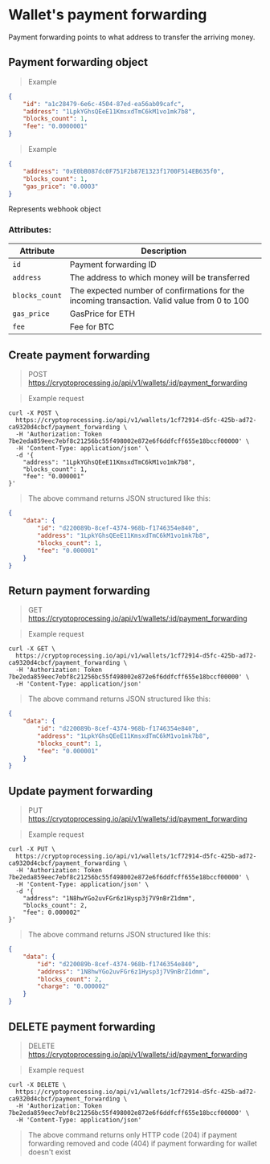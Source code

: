 # Wallet's payment forwarding

Payment forwarding points to what address to transfer the arriving money.

## Payment forwarding object

> Example

```json
{
    "id": "a1c28479-6e6c-4504-87ed-ea56ab09cafc",
    "address": "1LpkYGhsQEeE11KmsxdTmC6kM1vo1mk7b8",
    "blocks_count": 1,
    "fee": "0.0000001"
}
```

> Example

```json
{
    "address": "0xE0bB087dc0F751F2b87E1323f1700F514EB635f0",
    "blocks_count": 1,
    "gas_price": "0.0003"
}
```

Represents webhook object
 
### Attributes:

Attribute         | Description
------------------|---------------
`id`              | Payment forwarding ID
`address`         | The address to which money will be transferred
`blocks_count`    | The expected number of confirmations for the incoming transaction. Valid value from 0 to 100
`gas_price`       | GasPrice for ETH
`fee`             | Fee for BTC


## Create payment forwarding

> POST https://cryptoprocessing.io/api/v1/wallets/:id/payment_forwarding

> Example request

```shell
curl -X POST \
  https://cryptoprocessing.io/api/v1/wallets/1cf72914-d5fc-425b-ad72-ca9320d4cbcf/payment_forwarding \
  -H 'Authorization: Token 7be2eda859eec7ebf8c21256bc55f498002e872e6f6ddfcff655e18bccf00000' \
  -H 'Content-Type: application/json' \
  -d '{
    "address": "1LpkYGhsQEeE11KmsxdTmC6kM1vo1mk7b8",
    "blocks_count": 1,
    "fee": "0.000001"
}'
```

> The above command returns JSON structured like this:

```json
{
    "data": {
        "id": "d220089b-8cef-4374-968b-f1746354e840",
        "address": "1LpkYGhsQEeE11KmsxdTmC6kM1vo1mk7b8",
        "blocks_count": 1,
        "fee": "0.000001"
    }
}
```

## Return payment forwarding

> GET https://cryptoprocessing.io/api/v1/wallets/:id/payment_forwarding

> Example request

```shell
curl -X GET \
  https://cryptoprocessing.io/api/v1/wallets/1cf72914-d5fc-425b-ad72-ca9320d4cbcf/payment_forwarding \
  -H 'Authorization: Token 7be2eda859eec7ebf8c21256bc55f498002e872e6f6ddfcff655e18bccf00000' \
  -H 'Content-Type: application/json'
```

> The above command returns JSON structured like this:

```json
{
    "data": {
        "id": "d220089b-8cef-4374-968b-f1746354e840",
        "address": "1LpkYGhsQEeE11KmsxdTmC6kM1vo1mk7b8",
        "blocks_count": 1,
        "fee": "0.000001"
    }
}
```


## Update payment forwarding

> PUT https://cryptoprocessing.io/api/v1/wallets/:id/payment_forwarding

> Example request

```shell
curl -X PUT \
  https://cryptoprocessing.io/api/v1/wallets/1cf72914-d5fc-425b-ad72-ca9320d4cbcf/payment_forwarding \
  -H 'Authorization: Token 7be2eda859eec7ebf8c21256bc55f498002e872e6f6ddfcff655e18bccf00000' \
  -H 'Content-Type: application/json' \
  -d '{
    "address": "1N8hwYGo2uvFGr6z1Hysp3j7V9nBrZ1dmm",
    "blocks_count": 2,
    "fee": 0.000002"
}'
```

> The above command returns JSON structured like this:

```json
{
    "data": {
        "id": "d220089b-8cef-4374-968b-f1746354e840",
        "address": "1N8hwYGo2uvFGr6z1Hysp3j7V9nBrZ1dmm",
        "blocks_count": 2,
        "charge": "0.000002"
    }
}
```


## DELETE payment forwarding

> DELETE https://cryptoprocessing.io/api/v1/wallets/:id/payment_forwarding

> Example request

```shell
curl -X DELETE \
  https://cryptoprocessing.io/api/v1/wallets/1cf72914-d5fc-425b-ad72-ca9320d4cbcf/payment_forwarding \
  -H 'Authorization: Token 7be2eda859eec7ebf8c21256bc55f498002e872e6f6ddfcff655e18bccf00000' \
  -H 'Content-Type: application/json'
```

> The above command returns only HTTP code (204) if payment forwarding removed and code (404) if payment forwarding for wallet doesn't exist
